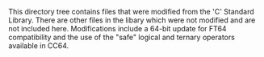 This directory tree contains files that were modified from the 'C' Standard Library. There are other files in the libary which were not modified and are not included here.
Modifications include a 64-bit update for FT64 compatibility and the use of the "safe" logical and ternary operators available in CC64.

